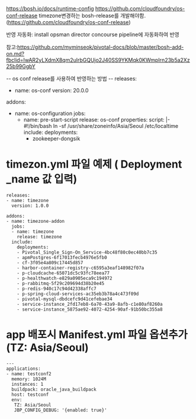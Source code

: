 https://bosh.io/docs/runtime-config
https://github.com/cloudfoundry/os-conf-release
timezone변경하는 bosh-release를 개발해야함.(https://github.com/cloudfoundry/os-conf-release)

반영 자동화: install opsman director concourse pipeline에 자동화하여 반영

참고:https://github.com/myminseok/pivotal-docs/blob/master/bosh-add-on.md?fbclid=IwAR2yLXdmX8qm2ulrbGQUjo2J40SS9YKMqk0KWmpIrn23b5a2Xz25b99GgbY

-- os conf release를 사용하여 반영하는 방법 --
releases:
 - name: os-conf
   version: 20.0.0

addons:
  - name: os-configuration
    jobs:
    - name: pre-start-script
      release: os-conf
      properties:
        script: |-
          #!/bin/bash
          ln -sf /usr/share/zoneinfo/Asia/Seoul /etc/localtime
    include:
      deployments:
      - zookeeper-dongsik




timezon.yml 파일 예제  ( Deployment _name 값 입력)
==================

```
releases:
- name: timezone
  version: 1.0.0

addons:
- name: timezone-addon
  jobs:
  - name: timezone
    release: timezone
  include:
    deployments:
    - Pivotal_Single_Sign-On_Service-4bc48f80c0ec40bb7c35
    - apmPostgres-6f17013fecb4976e5fb0
    - cf-3f05e4a809c17445d857
    - harbor-container-registry-c6595a3eaf148982f07a
    - p-cloudcache-65071dc5c93fc78eea77
    - p-healthwatch-e829a0905eca9c194972
    - p-rabbitmq-5f29c209694d38b20e45
    - p-redis-940c17c94d42338affc7
    - p-spring-cloud-services-ac35eb3b78a4c473f09d
    - pivotal-mysql-dbdcefc9d41cefebae34
    - service-instance_2fd17eb8-6a70-43a9-8afb-c1e80af8260a
    - service-instance_5875ae92-4072-4254-90af-91b50bc355a8

```


app 배포시 Manifest.yml 파일 옵션추가 (TZ: Asia/Seoul)
====================================
```
---
applications:
- name: testconf2
  memory: 1024M
  instances: 1
  buildpack: oracle_java_buildpack
  host: testconf
  env:
   TZ: Asia/Seoul
   JBP_CONFIG_DEBUG: '{enabled: true}'
